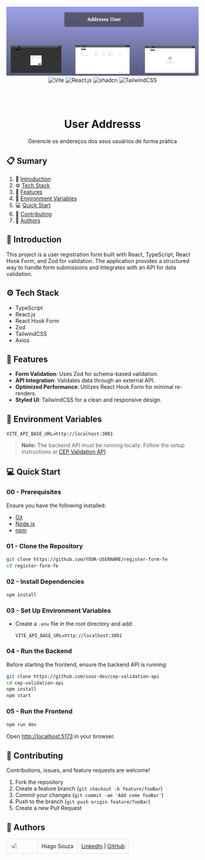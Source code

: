 <div align="center">
  <br />
    <a href="#" target="_blank">
      <img src="https://raw.githubusercontent.com/souz-dev/cep-validation-form/refs/heads/main/assets/readme-cover.png" alt="Project Banner">
    </a>
  <br />

  <div>
   <img src="https://img.shields.io/badge/-Vite-black?style=for-the-badge&logo=vite&logoColor=white&color=646CFF" alt="Vite" />
    <img src="https://img.shields.io/badge/-React_JS-black?style=for-the-badge&logoColor=white&logo=react&color=61DAFB" alt="React.js" />
    <img src="https://img.shields.io/badge/shadcn%2Fui-000?logo=shadcnui&logoColor=fff&style=for-the-badge" alt="shadcn" />
    <img src="https://img.shields.io/badge/-Tailwind_CSS-black?style=for-the-badge&logoColor=white&logo=tailwindcss&color=06B6D4" alt="TailwindCSS" />
  </div>
<br/><br/></br>

  <h1 align="center">User Addresss</h1>

   <div align="center">
    Gerencie os endereços dos seus usuários de forma prática 
    </div>
</div>

## 📋 Sumary

1. 🚀 [Introduction](#introduction)
2. ⚙️ [Tech Stack](#tech-stack)
3. 🔋 [Features](#features)
4. 💾 [Environment Variables](#envs)
5. 💻 [Quick Start](#quick-start)
6. 🤝 [Contributing](#contributing)
7. 👥 [Authors](#authors)

## 🚀 Introduction

This project is a user registration form built with React, TypeScript, React Hook Form, and Zod for validation. The application provides a structured way to handle form submissions and integrates with an API for data validation.

## ⚙️ Tech Stack

- TypeScript
- React.js
- React Hook Form
- Zod
- TailwindCSS
- Axios

## 🔋 Features

- **Form Validation**: Uses Zod for schema-based validation.
- **API Integration**: Validates data through an external API.
- **Optimized Performance**: Utilizes React Hook Form for minimal re-renders.
- **Styled UI**: TailwindCSS for a clean and responsive design.

## 💾 Environment Variables

```
VITE_API_BASE_URL=http://localhost:3001
```

> **Note:** The backend API must be running locally. Follow the setup instructions at [CEP Validation API](https://github.com/souz-dev/cep-validation-api).

## 💻 Quick Start

### 00 - Prerequisites

Ensure you have the following installed:

- [Git](https://git-scm.com/)
- [Node.js](https://nodejs.org/)
- [npm](https://www.npmjs.com/)

### 01 - Clone the Repository

```bash
git clone https://github.com/YOUR-USERNAME/register-form-fe
cd register-form-fe
```

### 02 - Install Dependencies

```bash
npm install
```

### 03 - Set Up Environment Variables

- Create a `.env` file in the root directory and add:
  ```
  VITE_API_BASE_URL=http://localhost:3001
  ```

### 04 - Run the Backend

Before starting the frontend, ensure the backend API is running:

```bash
git clone https://github.com/souz-dev/cep-validation-api
cd cep-validation-api
npm install
npm start
```

### 05 - Run the Frontend

```bash
npm run dev
```

Open [http://localhost:5173](http://localhost:5173) in your browser.

## 🤝 Contributing

Contributions, issues, and feature requests are welcome!

1. Fork the repository
2. Create a feature branch (`git checkout -b feature/fooBar`)
3. Commit your changes (`git commit -am 'Add some fooBar'`)
4. Push to the branch (`git push origin feature/fooBar`)
5. Create a new Pull Request

## <a name="authors">👥 Authors</a>

<table style="border-collapse: collapse; table-layout: auto text-align: left;">

  <tbody>
    <tr>
      <td style="padding: 10px; border: 1px solid #ddd;">
        <img src="https://avatars.githubusercontent.com/u/72813560?s=400&u=8d8a139a3376a866a0c901dbba3428a876d79b60&v=4" width="60" style="border-radius: 50%; display: block; margin: 0 auto;">
      </td>
      <td style="padding: 10px; border: 1px solid #ddd;">Hiago Souza</td>
      <td style="padding: 10px; border: 1px solid #ddd;">
        <a href="https://www.linkedin.com/in/souz-dev/" target="_blank">LinkedIn</a> |
        <a href="https://github.com/souz-dev" target="_blank">GitHub</a>
      </td>
    </tr>
  </tbody>
</table>

